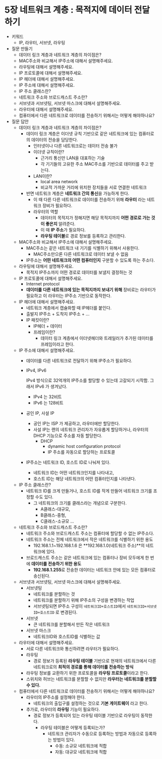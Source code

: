 # 5장 네트워크 계층 : 목적지에 데이터 전달하기

- 키워드
    - IP, 라우터, 서브넷, 라우팅
- 질문 만들기
    - 데이터 링크 계층과 네트워크 계층의 차이점은?
    - MAC주소와 비교해서 IP주소에 대해서 설명해주세요.
    - 라우팅에 대해서 설명해주세요.
    - IP 프로토콜에 대해서 설명해주세요.
    - IP 헤더에 대해서 설명해주세요.
    - IP 주소에 대해서 설명해주세요.
    - IP 주소 클래스란?
    - 네트워크 주소와 브로드캐스트 주소란?
    - 서브넷과 서브넷팅, 서브넷 마스크에 대해서 설명해주세요.
    - 라우터에 대해서 설명해주세요.
    - 컴퓨터에서 다른 네트워크로 데이터를 전송하기 위해서는 어떻게 해야하나요?
- 질문 답안
    - 데이터 링크 계층과 네트워크 계층의 차이점은?
        - 데이터 링크 계층은 이더넷 규칙 기반으로 같은 네트워크에 있는 컴퓨터로의 데이터의 전송을 담당한다.
            - 인터넷이나 다른 네트워크로는 데이터 전송 불가
            - 이더넷 규칙이란?
                - 근거리 통신만 LAN을 대표하는 기술
                - 각 기기들의 고유한 주소 MAC주소를 기반으로 데이터를 주고 받는다.
            - LAN이란?
                - local area network
                - 비교적 가까운 거리에 위치한 장치들을 서로 연결한 네트워크
        - 반면 네트워크 계층은 **네트워크 간의 통신**을 가능하게 한다.
            - 이 때 다른 다른 네트워크로 데이터를 전송하기 위해 **라우터** 라는 네트워크 장비가 필요하다.
            - 라우터의 역할
                - 데이터의 목적지가 정해지면 해당 목적지까지 **어떤 경로로 가는 것이 좋은지** 알려준다.
                - 이 때 **IP 주소**가 필요하다.
                - **라우팅 테이블**로 경로 정보를 등록하고 관리한다.
    - MAC주소와 비교해서 IP주소에 대해서 설명해주세요.
        - MAC주소는 같은 네트워크 내 기기를 식별하기 위해서 사용한다.
            - MAC주소만으론 다른 네트워크로 데이터 보낼 수 없음
        - IP주소는 **어떤 네트워크의 어떤 컴퓨터인지** 구분할 수 있도록 하는 주소다.
    - 라우팅에 대해서 설명해주세요.
        - 목적지 IP주소까지 어떤 경로로 데이터를 보낼지 결정하는 것
    - IP 프로토콜에 대해서 설명해주세요.
        - Internet protocol
        - **데이터를 다른 네트워크에 있는 목적지까지 보내기 위해** 장비로는 라우터가 필요하고 이 라우터는 IP주소 기반으로 동작한다.
    - IP 헤더에 대해서 설명해주세요.
        - 네트워크 계층에서 캡슐화할 때 IP헤더를 붙인다.
        - 출발지 IP주소 + 도착지 IP주소 + …
        - IP 패킷이란?
            - IP헤더 + 데이터
            - 프레임이란?
                - 데이터 링크 계층에서 이더넷헤더와 트레일러가 추가된 데이터를 프레임이라고 한다.
    - IP 주소에 대해서 설명해주세요.
        - 데이터를 다른 네트워크로 전달하기 위해 IP주소가 필요하다.
        - IPv4, IPv6

          IPv4 방식으로 32억개의 IP주소를 할당할 수 있는데 고갈되기 시작함. 그래서 IPv6 가 생겨났다.

            - IPv4 는 32비트
            - IPv6 는 128비트
        - 공인 IP, 사설 IP
            - 공인 IP는 ISP 가 제공하고, 라우터에만 할당한다.
            - 사설 IP는 랜의 네트워크 관리자가 자유롭게 할당하거나, 라우터의 DHCP 기능으로 주소를 자동 할당한다.
                - DHCP
                    - dynamic host configuration protocol
                    - IP 주소를 자동으로 할당하는 프로토콜
        - IP주소는 네트워크 ID, 호스트 ID로 나눠져 있다.
            - 네트워크 ID는 어떤 네트워크인지를 나타내고,
            - 호스트 ID는 해당 네트워크의 어떤 컴퓨터인지를 나타낸다.
    - IP 주소 클래스란?
        - 네트워크 ID를 크게 만들거나, 호스트 ID를 작게 만들어 네트워크 크기를 조정할 수도 있다.
            - 그 네트워크의 크기를 클래스라는 개념으로 구분한다.
                - A클래스-대규모,
                - B클래스-중형,
                - C클래스-소규모 …
    - 네트워크 주소와 브로드캐스트 주소란?
        - 네트워크 주소와 브로드캐스트 주소는 컴퓨터에 할당할 수 없는 IP주소다.
        - 네트워크 주소는 전체 네트워크에서 작은 네트워크를 식별하기 위한 용도
            - 192.168.1.1~192.168.1.6 은 **192.168.1.0(네트워크 주소)**의 네트워크에 있다.
        - 브로드캐스트 주소는 같은 네트워크에 있는 컴퓨터나 장비 모두에게 한 번에 **데이터를 전송하기 위한 용도**
            - **192.168.1.255**로 전송한 데이터는 네트워크 안에 있는 모든 컴퓨터로 송신된다.
    - 서브넷과 서브넷팅, 서브넷 마스크에 대해서 설명해주세요.
        - 서브넷팅
            - 네트워크를 분할하는 것
            - 네트워크를 분할하기 위해 IP주소의 구성을 변경하는 작업
            - 서브넷팅되면 IP주소 구성이 `네트워크ID+호스트ID`에서 `네트워크ID+서브넷ID+호스트ID` 로 변경된다.
        - 서브넷
            - 큰 네트워크를 분할해서 만든 작은 네트워크
        - 서브넷 마스크
            - 네트워크ID와 호스트ID를 식별하는 값
    - 라우터에 대해서 설명해주세요.
        - 서로 다른 네트워크와 통신하려면 라우터가 필요하다.
        - 라우팅
            - 경로 정보가 등록된 **라우팅 테이블** 기반으로 현재의 네트워크에서 다른 네트워크로의 **최적의 경로를 통해 데이터를 전송하는 방식**
        - 라우팅 정보를 교환하기 위한 프로토콜을 **라우팅 프로토콜**이라고 한다.
        - 스위치와 허브는 네트워크를 분할할 수 없지만 **라우터는 네트워크를 분할할 수 있다.**
    - 컴퓨터에서 다른 네트워크로 데이터를 전송하기 위해서는 어떻게 해야하나요?
        - 라우터의 IP주소를 설정해야 한다.
            - 네트워크의 출입구를 설정하는 것으로 **기본 게이트웨이** 라고 한다.
        - 추가로, 라우터의 **라우팅** 기능이 필요하다.
            - 경로 정보가 등록되어 있는 라우팅 테이블 기반으로 라우팅이 동작한다.
                - 라우팅 테이블은 어떻게 등록되는가?
                    - 네트워크 관리자가 수동으로 등록하는 방법과 자동으로 등록하는 방법이 있다.
                        - 수동: 소규모 네트워크에 적합
                        - 자동: 대규모 네트워크에 적합